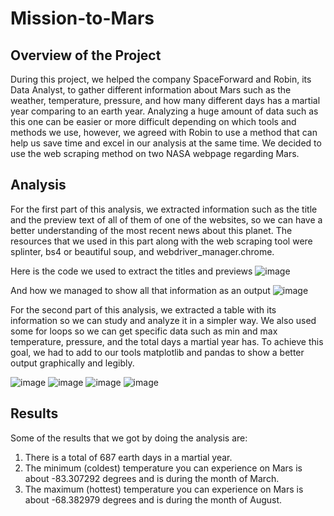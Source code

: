# Mission-to-Mars

## Overview of the Project

During this project, we helped the company SpaceForward and Robin, its Data Analyst, to gather different information about Mars such as the weather, temperature, pressure, and how many different days has a martial year comparing to an earth year. Analyzing a huge amount of data such as this one can be easier or more difficult depending on which tools and methods we use, however, we agreed with Robin to use a method that can help us save time and excel in our analysis at the same time. We decided to use the web scraping method on two NASA webpage regarding Mars. 

## Analysis

For the first part of this analysis, we extracted information such as the title and the preview text of all of them of one of the websites, so we can have a better understanding of the most recent news about this planet. The resources that we used in this part along with the web scraping tool were splinter, bs4 or beautiful soup, and webdriver_manager.chrome.

Here is the code we used to extract the titles and previews
![image](https://user-images.githubusercontent.com/113261292/208784332-9c02cf50-ded8-4748-9228-6eddaeb6ef43.png)

And how we managed to show all that information as an output
![image](https://user-images.githubusercontent.com/113261292/208784490-343a0d47-c9a7-4157-9ce3-2f469786348d.png)

For the second part of this analysis, we extracted a table with its information so we can study and analyze it in a simpler way. We also used some for loops so we can get specific data such as min and max temperature, pressure, and the total days a martial year has. To achieve this goal, we had to add to our tools matplotlib and pandas to show a better output graphically and legibly. 

![image](https://user-images.githubusercontent.com/113261292/208785230-bb1ce2ff-3d9e-4e75-adf4-9cb7b91a3646.png)
![image](https://user-images.githubusercontent.com/113261292/208785294-70397902-1b3a-4be3-aecb-92a03cf2b133.png)
![image](https://user-images.githubusercontent.com/113261292/208785318-bdcf8890-c8bb-4862-be33-33fc7ccc7c48.png)
![image](https://user-images.githubusercontent.com/113261292/208785357-ab17de4d-ad95-4b2a-8b83-62f2705e314d.png)

## Results

Some of the results that we got by doing the analysis are:

1. There is a total of 687 earth days in a martial year.
2. The minimum (coldest) temperature you can experience on Mars is about -83.307292 degrees and is during the month of March.
3. The maximum (hottest) temperature you can experience on Mars is about -68.382979 degrees and is during the month of August.
